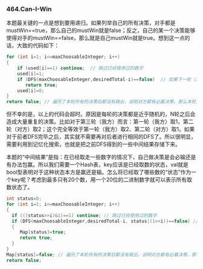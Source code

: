 ### 464.Can-I-Win

本题最关键的一点是想到要用递归。如果列举自己的所有决策，对手都是mustWin==true，那么自己的mustWin就是false；反之，自己的某一个决策能够使得对手的mustWin==false，那么就是自己mustWin就是true。想到这一点的话，大致的代码如下：
```cpp
for (int i=1; i<=maxChoosableInteger; i++)
{
    if (used[i]==1) continue;  // 跳过已经使用过的数字
    used[i]=1;
    if (DFS(maxChoosableInteger,desiredTotal-i)==false)  // 如果下一轮（注意是对手轮）是必输决策，那么说明本轮该决策必赢
       return true;
    used[i]=0;
}
return false; // 遍历了本轮所有的决策后都没有跳出，说明对方都有必赢决策，那么本轮对自己而言就是必输。
```
但不幸的是，以上的代码会超时。原因是每轮的决策都是近乎随机的，N轮之后会造成大量重复的决策。比如对于第三轮（我方）而言：第一轮（我方）取1，第二轮（对方）取2；这个完全等效于第一轮（我方）取2、第二轮（对方）取1。如果对于前者DFS完毕之后，其实就不需要再对后者进行相同的DFS了。所以很明显，需要利用到记忆化搜索，也就是把之前DFS得到的一些中间结果存储下来。

本题的“中间结果”是指：在已经取走一些数字的情况下，自己做决策是会必输还是有办法包赢。所以我们需要一个Hash表，key应该是已经取数的状态，val就是bool型表明对于这种状态本方是赢还是输。怎么将已经取了哪些数的“状态”作为一个key呢？考虑到最多只有20个数，用一个20位的二进制数字就可以表示所有取数状态了。
```cpp
int status=0;
for (int i=1; i<=maxChoosableInteger; i++)
{
  if (((status>>i)&1)==1) continue; // 跳过已经使用过的数字
  if (DFS(maxChoosableInteger,desiredTotal-i, status|(1<<i))==false) // 如果下一轮（注意是对手轮）是必输决策，那么说明本轮该决策必赢
  {
     Map[status]=true;
     return true;
  }    
}
Map[status]=false; // 遍历了本轮所有的决策后都没有跳出，说明对方都有必赢决策，那么本轮对自己而言就是必输。需要记录下来，免除后续的重复搜索。
return false; 
```
